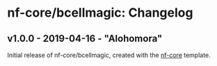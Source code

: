 # nf-core/bcellmagic: Changelog

## v1.0.0 - 2019-04-16 - "Alohomora"

Initial release of nf-core/bcellmagic, created with the [nf-core](http://nf-co.re/) template.
